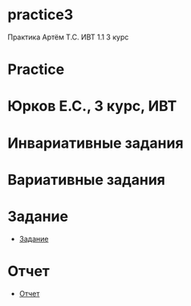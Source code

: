 # practice3
Практика Артём Т.С. ИВТ 1.1 3 курс
# Practice 
# Юрков Е.С., 3 курс, ИВТ 
# **Инвариативные задания**
# **Вариативные задания**
# **Задание**
* [Задание]([https://github.com/sh4rk1350/5sem/blob/3dc26d25a5581e3c360f40f219cb00c04e0b3a43/задание_3курс.pdf](https://github.com/SuperFul1/practice3/blob/main/%D0%B7%D0%B0%D0%B4%D0%B0%D0%BD%D0%B8%D0%B5_3%D0%BA%D1%83%D1%80%D1%81.pdf))
# **Отчет**
* [Отчет]([https://github.com/sh4rk1350/5sem/blob/3dc26d25a5581e3c360f40f219cb00c04e0b3a43/отчет_3курс.pdf](https://github.com/SuperFul1/practice3/blob/main/%D0%BE%D1%82%D1%87%D0%B5%D1%82_3%D0%BA%D1%83%D1%80%D1%81%20.pdf))
